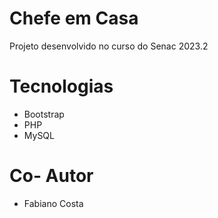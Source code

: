 # Chefe em Casa

Projeto desenvolvido no curso do Senac 2023.2

# Tecnologias
- Bootstrap
- PHP
- MySQL

# Co- Autor 

- Fabiano Costa